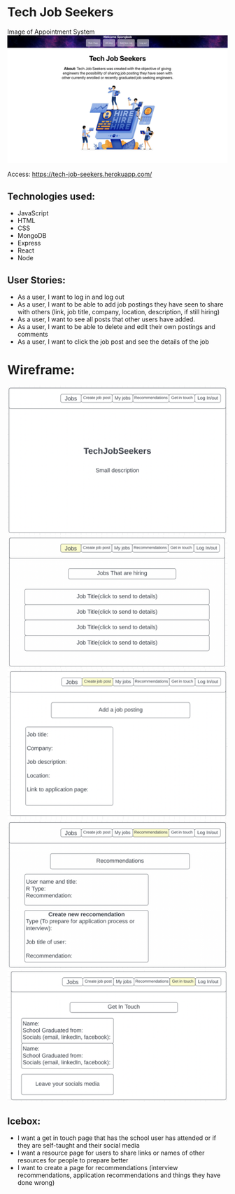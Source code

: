 # Tech Job Seekers

Image of Appointment System
![](./jobMain.png)

Access: https://tech-job-seekers.herokuapp.com/

## Technologies used:
- JavaScript
- HTML
- CSS
- MongoDB
- Express
- React
- Node

## User Stories:
- As a user, I want to log in and log out
- As a user, I want to be able to add job postings they have seen to share with others (link, job title, company, location, description, if still hiring)
- As a user, I want to see all posts that other users have added.
- As a user, I want to be able to delete and edit their own postings and comments
- As a user, I want to click the job post and see the details of the job

# Wireframe:
![](./main.png)
![](./jobs.png)
![](./create.png)
![](./recomendations.png)
![](./git.png)

## Icebox: 
- I want a get in touch page that has the school user has attended or if they are self-taught and their social media
- I want a resource page for users to share links or names of other resources for people to prepare better
- I want to create a page for recommendations (interview recommendations, application recommendations and things they have done wrong)
